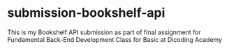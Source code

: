 # submission-bookshelf-api
This is my Bookshelf API submission as part of final assignment for Fundamental Back-End Development Class for Basic at Dicoding Academy
